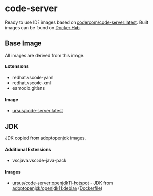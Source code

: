 # code-server
Ready to use IDE images based on [codercom/code-server:latest](https://hub.docker.com/r/codercom/code-server).
Built images can be found on [Docker Hub](https://hub.docker.com/r/ursus/code-server).

## Base Image
All images are derived from this image.

#### Extensions
* redhat.vscode-yaml
* redhat.vscode-xml
* eamodio.gitlens

#### Image
* [ursus/code-server:latest](https://github.com/ursus-software/code-server/blob/master/Dockerfile)

## JDK
JDK copied from adoptopenjdk images.

#### Additional Extensions
* vscjava.vscode-java-pack

#### Images
* [ursus/code-server:openjdk11-hotspot](https://github.com/ursus-software/code-server/blob/master/jdk/openjdk11-hotspot/Dockerfile) - JDK from [adoptopenjdk/openjdk11:debian](https://hub.docker.com/r/adoptopenjdk/openjdk11) ([Dockerfile](https://github.com/AdoptOpenJDK/openjdk-docker/blob/master/11/jdk/debian/Dockerfile.hotspot.releases.full))

